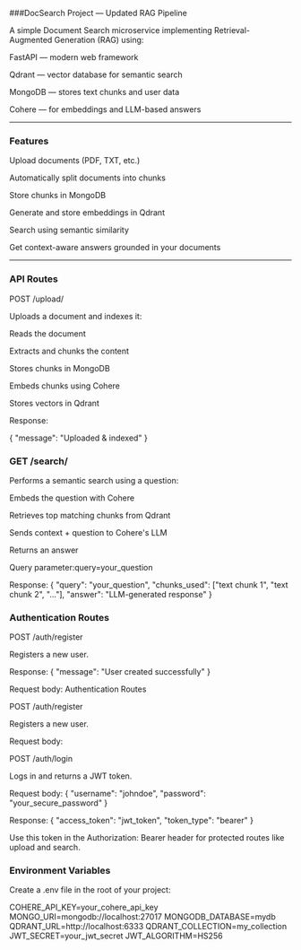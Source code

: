 ###DocSearch Project — Updated RAG Pipeline

A simple Document Search microservice implementing Retrieval-Augmented Generation (RAG) using:

FastAPI — modern web framework

Qdrant — vector database for semantic search

MongoDB — stores text chunks and user data

Cohere — for embeddings and LLM-based answers


---

### Features

Upload documents (PDF, TXT, etc.)

Automatically split documents into chunks

Store chunks in MongoDB

Generate and store embeddings in Qdrant

Search using semantic similarity

Get context-aware answers grounded in your documents


---

### API Routes

POST /upload/

Uploads a document and indexes it:

Reads the document

Extracts and chunks the content

Stores chunks in MongoDB

Embeds chunks using Cohere

Stores vectors in Qdrant

Response:

{
  "message": "Uploaded & indexed"
}

### GET /search/

Performs a semantic search using a question:

Embeds the question with Cohere

Retrieves top matching chunks from Qdrant

Sends context + question to Cohere's LLM

Returns an answer

Query parameter:query=your_question

Response:
{
  "query": "your_question",
  "chunks_used": ["text chunk 1", "text chunk 2", "..."],
  "answer": "LLM-generated response"
}

### Authentication Routes

POST /auth/register

Registers a new user.

Response:
{ "message": "User created successfully" }

Request body:
Authentication Routes

POST /auth/register

Registers a new user.

Request body:


POST /auth/login

Logs in and returns a JWT token.

Request body:
{
  "username": "johndoe",
  "password": "your_secure_password"
}

Response:
{ "access_token": "jwt_token", "token_type": "bearer" }

Use this token in the Authorization: Bearer <token> header for protected routes like upload and search.

### Environment Variables

Create a .env file in the root of your project:

COHERE_API_KEY=your_cohere_api_key
MONGO_URI=mongodb://localhost:27017
MONGODB_DATABASE=mydb
QDRANT_URL=http://localhost:6333
QDRANT_COLLECTION=my_collection
JWT_SECRET=your_jwt_secret
JWT_ALGORITHM=HS256

